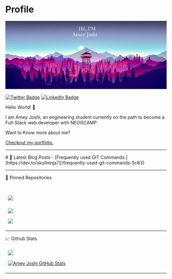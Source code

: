 # Profile
[![AMEY JOSHI GitHub Banner](./images/AmeyCover.jpg)](https://dev.to/skullninja72)

[![Twitter Badge](https://img.shields.io/twitter/url?style=social&url=https%3A%2F%2Ftwitter.com%2FAmeyRJoshi
)](https://twitter.com/AmeyRJoshi)
[![LinkedIn Badge](https://img.shields.io/badge/LinkedIn-Profile-informational?style=flat&logo=linkedin&logoColor=white&color=0D76A8)](https://www.linkedin.com/in/amey-joshi-a72bb6136/)
<br>
<p> Hello World! 👋</p>
<p> I am Amey Joshi, an engineering student currently  on the path to become a Full-Stack web developer with NEOGCAMP.</p>
<p> Want to Know more about me?</p><a href = "https://ameyjoshi2u.netlify.app/">Checkout my portfolio.</a>
<br>
<hr>
# 📩 Latest Blog Posts  
<!-- BLOG-POST-LIST:START -->
- [Frequently used GIT Commands.](https://dev.to/skullninja72/frequently-used-git-commands-5c83)
<!-- BLOG-POST-LIST:END -->

<br>
<hr>

📌 Pinned Repositories <br><br>

<a href="https://github.com/AmeyRJoshi/Budget-App">
  <img align="center" style="margin:1rem 0.5rem" src="https://github-readme-stats.vercel.app/api/pin/?username=AmeyRJoshi&repo=Budget-App&title_color=ffffff&text_color=c9cacc&icon_color=4AB197&bg_color=1A2B34" />
</a>

<br>

<a href="https://github.com/AmeyRJoshi/Registration-Form-website">
  <img align="center" style="margin:0.5rem" src="https://github-readme-stats.vercel.app/api/pin/?username=AmeyRJoshi&repo=Registration-Form-website&text_color=c9cacc&icon_color=4AB197&bg_color=1A2B34" />
</a>
<br>
<a href="https://github.com/AmeyRJoshi/cash-register-program">
  <img align="center" style="margin:0.5rem" src="https://github-readme-stats.vercel.app/api/pin/?username=AmeyRJoshi&repo=cash-register-program&title_color=ffffff&text_color=c9cacc&icon_color=4AB197&bg_color=1A2B34" />
</a>
<hr>

📈 Github Stats

<a href="https://github.com/AmeyRJoshi">
  <img align="center" style="margin:0.5rem" src="https://github-readme-stats.vercel.app/api/top-langs/?username=AmeyRJoshi&hide=html,css&title_color=ffffff&text_color=c9cacc&icon_color=4AB197&bg_color=1A2B34" />
</a>
<br>

<a href="https://github.com/AmeyRJoshi">
  <img align="center" style="margin:0.5rem" src="https://github-readme-stats.vercel.app/api?username=AmeyRJoshi&show_icons=true&line_height=27&count_private=true&title_color=ffffff&text_color=c9cacc&icon_color=4AB097&bg_color=1A2B34" alt="Amey Joshi GitHub Stats" />
</a>

<hr>
 
